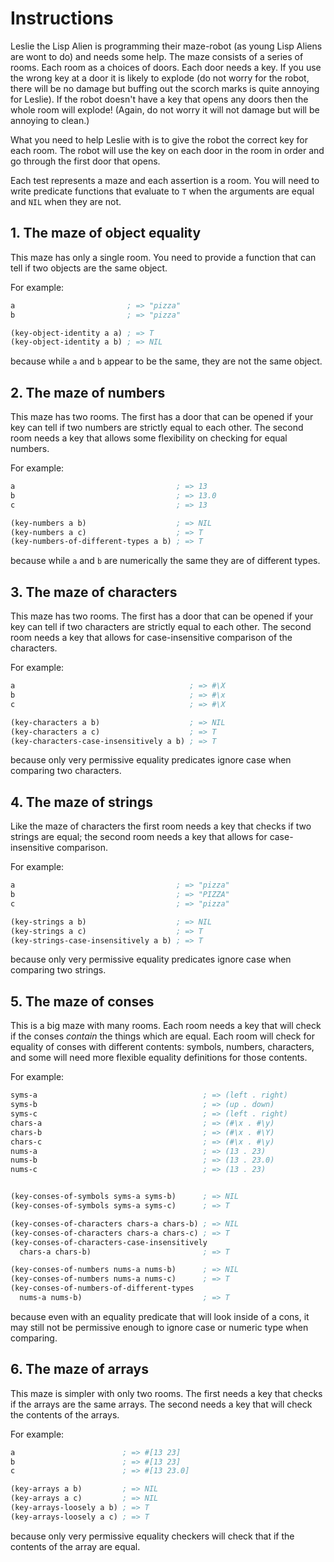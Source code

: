 # Instructions

Leslie the Lisp Alien is programming their maze-robot (as young Lisp Aliens are wont to do) and needs some help. The maze consists of a series of rooms. Each room as a choices of doors. Each door needs a key. If you use the wrong key at a door it is likely to explode (do not worry for the robot, there will be no damage but buffing out the scorch marks is quite annoying for Leslie). If the robot doesn't have a key that opens any doors then the whole room will explode! (Again, do not worry it will not damage but will be annoying to clean.)

What you need to help Leslie with is to give the robot the correct key for each room. The robot will use the key on each door in the room in order and go through the first door that opens.

Each test represents a maze and each assertion is a room. You will need to write predicate functions that evaluate to `T` when the arguments are equal and `NIL` when they are not.

## 1. The maze of object equality

This maze has only a single room. You need to provide a function that can tell if two objects are the same object.

For example:

```lisp
a                         ; => "pizza"
b                         ; => "pizza"

(key-object-identity a a) ; => T
(key-object-identity a b) ; => NIL
```

because while `a` and `b` appear to be the same, they are not the same object.

## 2. The maze of numbers

This maze has two rooms. The first has a door that can be opened if your key can tell if two numbers are strictly equal to each other. The second room needs a key that allows some flexibility on checking for equal numbers.

For example:

```lisp
a                                    ; => 13
b                                    ; => 13.0
c                                    ; => 13

(key-numbers a b)                    ; => NIL
(key-numbers a c)                    ; => T
(key-numbers-of-different-types a b) ; => T
```

because while `a` and `b` are numerically the same they are of different types.

## 3. The maze of characters

This maze has two rooms. The first has a door that can be opened if your key can tell if two characters are strictly equal to each other. The second room needs a key that allows for case-insensitive comparison of the characters.

For example:

```lisp
a                                       ; => #\X
b                                       ; => #\x
c                                       ; => #\X

(key-characters a b)                    ; => NIL
(key-characters a c)                    ; => T
(key-characters-case-insensitively a b) ; => T
```

because only very permissive equality predicates ignore case when comparing two characters.

## 4. The maze of strings

Like the maze of characters the first room needs a key that checks if two strings are equal; the second room needs a key that allows for case-insensitive comparison.

For example:

```lisp
a                                    ; => "pizza"
b                                    ; => "PIZZA"
c                                    ; => "pizza"

(key-strings a b)                    ; => NIL
(key-strings a c)                    ; => T
(key-strings-case-insensitively a b) ; => T
```

because only very permissive equality predicates ignore case when comparing two strings.

## 5. The maze of conses

This is a big maze with many rooms. Each room needs a key that will check if the conses _contain_ the things which are equal. Each room will check for equality of conses with different contents: symbols, numbers, characters, and some will need more flexible equality definitions for those contents.

For example:

```lisp
syms-a                                     ; => (left . right)
syms-b                                     ; => (up . down)
syms-c                                     ; => (left . right)
chars-a                                    ; => (#\x . #\y)
chars-b                                    ; => (#\x . #\Y)
chars-c                                    ; => (#\x . #\y)
nums-a                                     ; => (13 . 23)
nums-b                                     ; => (13 . 23.0)
nums-c                                     ; => (13 . 23)


(key-conses-of-symbols syms-a syms-b)      ; => NIL
(key-conses-of-symbols syms-a syms-c)      ; => T

(key-conses-of-characters chars-a chars-b) ; => NIL
(key-conses-of-characters chars-a chars-c) ; => T
(key-conses-of-characters-case-insensitively 
  chars-a chars-b)                         ; => T

(key-conses-of-numbers nums-a nums-b)      ; => NIL
(key-conses-of-numbers nums-a nums-c)      ; => T
(key-conses-of-numbers-of-different-types 
  nums-a nums-b)                           ; => T
```

because even with an equality predicate that will look inside of a cons, it may still not be permissive enough to ignore case or numeric type when comparing.

## 6. The maze of arrays

This maze is simpler with only two rooms. 
The first needs a key that checks if the arrays are the same arrays. 
The second needs a key that will check the contents of the arrays.

For example:

```lisp
a                        ; => #[13 23]
b                        ; => #[13 23]
c                        ; => #[13 23.0]

(key-arrays a b)         ; => NIL
(key-arrays a c)         ; => NIL
(key-arrays-loosely a b) ; => T
(key-arrays-loosely a c) ; => T
```

because only very permissive equality checkers will check that if the contents of the array are equal.
